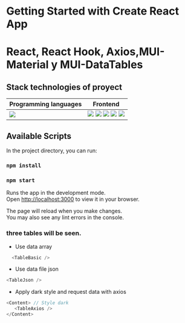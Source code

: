 # Getting Started with Create React App


#   React, React Hook, Axios,MUI-Material y MUI-DataTables
##  Stack technologies of proyect
|Programming languages|Frontend|
|---|---|
|<img src="https://img.shields.io/badge/javascript-323330?style=for-the-badge&logo=javascript&logoColor=yellow"/> | <img src="https://img.shields.io/badge/mui-datatables-339933?style=for-the-badge&logo=mui-datatables&logoColor=339933"/> <img src="https://img.shields.io/badge/HTML5-E34F26?style=for-the-badge&logo=html5&logoColor=white"/> <img src="https://img.shields.io/badge/React-20232A?style=for-the-badge&logo=react&logoColor=61DAFB" /> <img src="https://img.shields.io/badge/mui-323330?style=for-the-badge&logo=mui&logoColor=blue"/>  <img src="https://img.shields.io/badge/CSS3-1572B6?style=for-the-badge&logo=css3&logoColor=white"/> |<img src="https://img.shields.io/badge/Node.js-339933?style=for-the-badge&logo=nodedotjs&logoColor=white" />  |



## Available Scripts

In the project directory, you can run:
### `npm install`

### `npm start`

Runs the app in the development mode.\
Open [http://localhost:3000](http://localhost:3000) to view it in your browser.

The page will reload when you make changes.\
You may also see any lint errors in the console.

### three tables will be seen.
* Use data array 
```Javascript 
  <TableBasic />
```
* Use data file json 
```Javascript 
<TableJson />
```
* Apply dark style and request data with axios


```Javascript 
<Content> // Style dark
   <TableAxios />
</Content>
```
      
